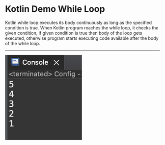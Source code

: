 # Kotlin Demo While Loop

Kotlin while loop executes its body continuously as long as the specified condition is true. When Kotlin program reaches the while loop, it checks the given condition, if given condition is true then body of the loop gets executed, otherwise program starts executing code available after the body of the while loop.

___

[![Vaibhav Mojidra - 1.jpeg](https://raw.githubusercontent.com/VaibhavMojidra/Kotlin---Demo-While-Loop/master/output/1.jpeg "Vaibhav Mojidra")](https://vaibhavmojidra.github.io/site/)